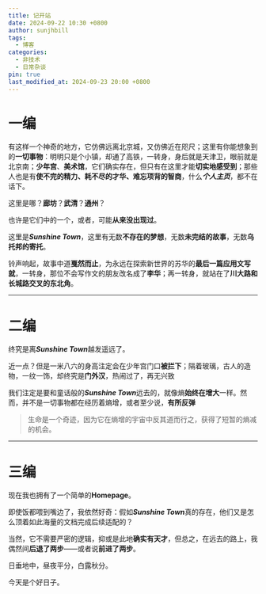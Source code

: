```yaml
---
title: 记开站
date: 2024-09-22 10:30 +0800
author: sunjhbill
tags:
  - 博客
categories:
  - 非技术
  - 日常杂谈
pin: true
last_modified_at: 2024-09-23 20:00 +0800
---
```


# 一编

有这样一个神奇的地方，它仿佛远离北京城，又仿佛近在咫尺；这里有你能想象到的**一切事物**：明明只是个小镇，却通了高铁，一转身，身后就是天津卫，眼前就是北京南；**少年宫**、**美术馆**，它们确实存在，但只有在这里才能**切实地感受到**；那些人也是有**使不完的精力、耗不尽的才华、难忘项背的智商**，什么***个人主页***，都不在话下。

这里是哪？**廊坊**？**武清**？**通州**？

也许是它们中的一个，或者，可能**从来没出现过**。

这里是***Sunshine Town***，这里有无数**不存在的梦想**，无数**未完结的故事**，无数**乌托邦的寄托**。

铃声响起，故事中道**戛然而止**，为永远在探索新世界的苏华的**最后一篇应用文写就**，一转身，那位不会写作文的朋友改名成了**李华**；再一转身，就站在了**川大路和长城路交叉的东北角**。

---

# 二编

终究是离***Sunshine Town***越发遥远了。

近一点？但是一米八六的身高注定会在少年宫门口**被拦下**；隔着玻璃，古人的造物，一纹一饰，却终究是**门外汉**，热闹过了，再无兴致

我们注定是要和童话般的***Sunshine Town***远去的，就像熵**始终在增大**一样。然而，并不是一切事物都在经历着熵增，或者至少说，**有所反弹**

> 生命是一个奇迹，因为它在熵增的宇宙中反其道而行之，获得了短暂的熵减的机会。

---

# 三编

现在我也拥有了一个简单的**Homepage**。

即使饭都喂到嘴边了，我依然好奇：假如***Sunshine Town***真的存在，他们又是怎么顶着如此海量的文档完成后续适配的？

当然，它不需要严密的逻辑，抑或是此地**确实有天才**，但总之，在远去的路上，我偶然间**后退了两步**——或者说**前进了两步**。

日垂地中，昼夜平分，白露秋分。

今天是个好日子。
